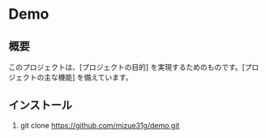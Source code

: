 # Demo

## 概要

このプロジェクトは、[プロジェクトの目的] を実現するためのものです。[プロジェクトの主な機能] を備えています。

## インストール

1. git clone https://github.com/mizue31g/demo.git